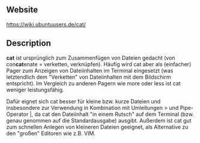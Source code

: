 ## Website

https://wiki.ubuntuusers.de/cat/

## Description

**cat** ist ursprünglich zum Zusammenfügen von Dateien gedacht (von con**cat**enate = verketten, verknüpfen). Häufig wird cat aber als (einfacher) Pager zum Anzeigen von Dateiinhalten im Terminal eingesetzt (was letztendlich dem "Verketten" von Dateiinhalten mit dem Bildschirm entspricht). Im Vergleich zu anderen Pagern wie more oder less ist cat weniger leistungsfähig.

Dafür eignet sich cat besser für kleine bzw. kurze Dateien und insbesondere zur Verwendung in Kombination mit Umleitungen > und Pipe-Operator |, da cat den Dateiinhalt "in einem Rutsch" auf dem Terminal (bzw. genau genommen auf die Standardausgabe) ausgibt. Außerdem ist cat gut zum schnellen Anlegen von kleineren Dateien geeignet, als Alternative zu den "großen" Editoren wie z.B. VIM.
